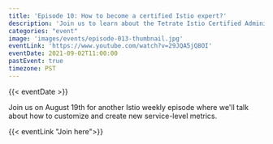 ```yaml
---
title: 'Episode 10: How to become a certified Istio expert?'
description: 'Join us to learn about the Tetrate Istio Certified Administrator exam. Vijay Nadkarni will share his tips and tricks on how he prepared and passed the TCIA exam.'
categories: "event"
image: 'images/events/episode-013-thumbnail.jpg'
eventLink: 'https://www.youtube.com/watch?v=29JQA5jQ8OI'
eventDate: 2021-09-02T11:00:00
pastEvent: true
timezone: PST
---
```


{{< eventDate >}}

Join us on August 19th for another Istio weekly episode where we'll talk about how to customize and create new service-level metrics.

{{< eventLink "Join here">}}
